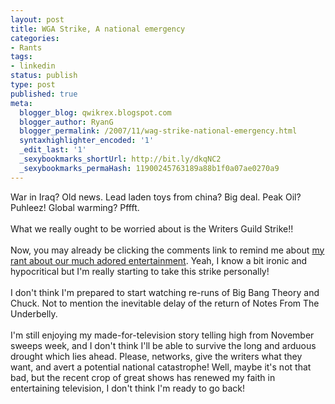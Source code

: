 ```yaml
---
layout: post
title: WGA Strike, A national emergency
categories:
- Rants
tags:
- linkedin
status: publish
type: post
published: true
meta:
  blogger_blog: qwikrex.blogspot.com
  blogger_author: RyanG
  blogger_permalink: /2007/11/wag-strike-national-emergency.html
  syntaxhighlighter_encoded: '1'
  _edit_last: '1'
  _sexybookmarks_shortUrl: http://bit.ly/dkqNC2
  _sexybookmarks_permaHash: 11900245763189a88b1f0a07ae0270a9
---
```

War in Iraq? Old news.  Lead laden toys from china?  Big deal.  Peak Oil? Puhleez!  Global warming? Pffft.<br /><br />What we really ought to be worried about is the Writers Guild Strike!!<br /><br />Now, you may already be clicking the comments link to remind me about <a href="http://qwikrex.blogspot.com/2007/10/oh-holy-entertainment.html">my rant about our much adored entertainment</a>.  Yeah, I know a bit ironic and hypocritical but I'm really starting to take this strike personally!<br /><br />I don't think I'm prepared to start watching re-runs of Big Bang Theory and Chuck.  Not to mention the inevitable delay of the return of Notes From The Underbelly.<br /><br />I'm still enjoying my made-for-television story telling high from November sweeps week, and I don't think I'll be able to survive the long and arduous drought which lies ahead.  Please, networks, give the writers what they want, and avert a potential national catastrophe!  Well, maybe it's not that bad, but the recent crop of great shows has renewed my faith in entertaining television, I don't think I'm ready to go back!
